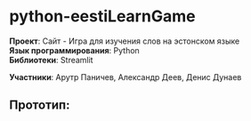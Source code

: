 # python-eestiLearnGame
**Проект**: Сайт - Игра для изучения слов на эстонском языке<br>
**Язык программирования**: Python<br>
**Библиотеки**: Streamlit<br>

**Участники**: Арутр Паничев, Александр Деев, Денис Дунаев<br>

## Прототип:
